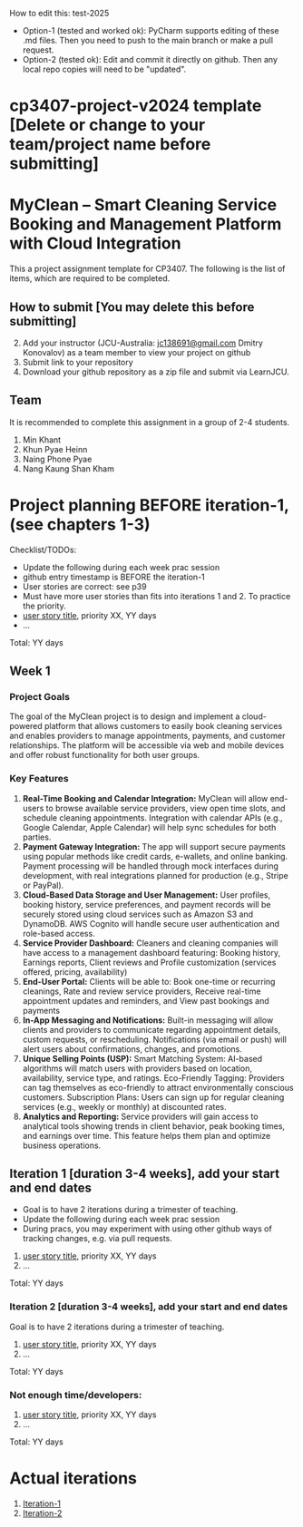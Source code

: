 
How to edit this: test-2025
* Option-1 (tested and worked ok): PyCharm supports editing of these .md files. Then you need to push to the main branch or make a pull request.
* Option-2 (tested ok): Edit and commit it directly on github. Then any local repo copies will need to be "updated".

# cp3407-project-v2024 template [Delete or change to your team/project name before submitting]
# MyClean – Smart Cleaning Service Booking and Management Platform with Cloud Integration


This a project assignment template for CP3407. 
The following is the list of items, which are required to be completed.

## How to submit [You may delete this before submitting]

2. Add your instructor (JCU-Australia: jc138691@gmail.com Dmitry Konovalov) as a team member to view your project on github
1. Submit link to your repository
2. Download your github repository as a zip file and submit via LearnJCU.

## Team

It is recommended to complete this assignment in a group of 2-4 students.
1. Min Khant
2. Khun Pyae Heinn
3. Naing Phone Pyae
4. Nang Kaung Shan Kham


# Project planning BEFORE iteration-1, (see chapters 1-3)
Checklist/TODOs: 
* Update the following during each week prac session
* github entry timestamp is BEFORE the iteration-1
* User stories are correct: see p39
* Must have more user stories than fits into iterations 1 and 2. To practice the priority.
* [user story title](./user_stories/user_story_01_title.md), priority XX, YY days 
* ...

Total: YY days

## Week 1
### Project Goals
The goal of the MyClean project is to design and implement a cloud-powered platform that allows customers to easily book cleaning services and enables providers to manage appointments, payments, and customer relationships. The platform will be accessible via web and mobile devices and offer robust functionality for both user groups.

### Key Features
1. **Real-Time Booking and Calendar Integration:** MyClean will allow end-users to browse available service providers, view open time slots, and schedule cleaning appointments. Integration with calendar APIs (e.g., Google Calendar, Apple Calendar) will help sync schedules for both parties.
3. **Payment Gateway Integration:** The app will support secure payments using popular methods like credit cards, e-wallets, and online banking. Payment processing will be handled through mock interfaces during development, with real integrations planned for production (e.g., Stripe or PayPal).
4. **Cloud-Based Data Storage and User Management:** User profiles, booking history, service preferences, and payment records will be securely stored using cloud services such as Amazon S3 and DynamoDB. AWS Cognito will handle secure user authentication and role-based access.
5. **Service Provider Dashboard:** Cleaners and cleaning companies will have access to a management dashboard featuring: Booking history, Earnings reports, Client reviews and Profile customization (services offered, pricing, availability)
6. **End-User Portal:** Clients will be able to: Book one-time or recurring cleanings, Rate and review service providers, Receive real-time appointment updates and reminders, and View past bookings and payments
7. **In-App Messaging and Notifications:** Built-in messaging will allow clients and providers to communicate regarding appointment details, custom requests, or rescheduling. Notifications (via email or push) will alert users about confirmations, changes, and promotions.
8. **Unique Selling Points (USP):** Smart Matching System: AI-based algorithms will match users with providers based on location, availability, service type, and ratings.
Eco-Friendly Tagging: Providers can tag themselves as eco-friendly to attract environmentally conscious customers.
Subscription Plans: Users can sign up for regular cleaning services (e.g., weekly or monthly) at discounted rates.
9. **Analytics and Reporting:** Service providers will gain access to analytical tools showing trends in client behavior, peak booking times, and earnings over time. This feature helps them plan and optimize business operations.


## Iteration 1 [duration 3-4 weeks], add your start and end dates 

* Goal is to have 2 iterations during a trimester of teaching.
* Update the following during each week prac session
* During pracs, you may experiment with using other github ways of tracking changes, e.g. via pull requests.

1. [user story title](./user_stories/user_story_01_title.md), priority XX, YY days 
2. ...

Total: YY days


### Iteration 2 [duration 3-4 weeks], add your start and end dates
Goal is to have 2 iterations during a trimester of teaching.
1. [user story title](./user_stories/user_story_01_title.md), priority XX, YY days 
2. ...

Total: YY days

### Not enough time/developers: 
1. [user story title](./user_stories/user_story_01_title.md), priority XX, YY days 
2. ...

Total: YY days

# Actual iterations
1. [Iteration-1](./iteration_1.md)
2. [Iteration-2](./iteration_2.md)


